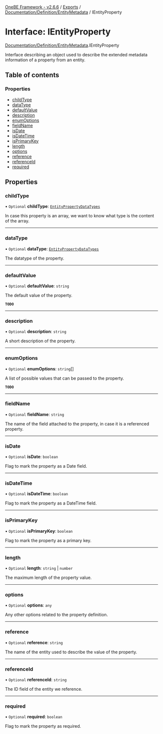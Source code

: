 [OneBE Framework - v2.6.6](../README.md) / [Exports](../modules.md) / [Documentation/Definition/EntityMetadata](../modules/Documentation_Definition_EntityMetadata.md) / IEntityProperty

# Interface: IEntityProperty

[Documentation/Definition/EntityMetadata](../modules/Documentation_Definition_EntityMetadata.md).IEntityProperty

Interface describing an object used to describe the extended metadata information
of a property from an entity.

## Table of contents

### Properties

- [childType](Documentation_Definition_EntityMetadata.IEntityProperty.md#childtype)
- [dataType](Documentation_Definition_EntityMetadata.IEntityProperty.md#datatype)
- [defaultValue](Documentation_Definition_EntityMetadata.IEntityProperty.md#defaultvalue)
- [description](Documentation_Definition_EntityMetadata.IEntityProperty.md#description)
- [enumOptions](Documentation_Definition_EntityMetadata.IEntityProperty.md#enumoptions)
- [fieldName](Documentation_Definition_EntityMetadata.IEntityProperty.md#fieldname)
- [isDate](Documentation_Definition_EntityMetadata.IEntityProperty.md#isdate)
- [isDateTime](Documentation_Definition_EntityMetadata.IEntityProperty.md#isdatetime)
- [isPrimaryKey](Documentation_Definition_EntityMetadata.IEntityProperty.md#isprimarykey)
- [length](Documentation_Definition_EntityMetadata.IEntityProperty.md#length)
- [options](Documentation_Definition_EntityMetadata.IEntityProperty.md#options)
- [reference](Documentation_Definition_EntityMetadata.IEntityProperty.md#reference)
- [referenceId](Documentation_Definition_EntityMetadata.IEntityProperty.md#referenceid)
- [required](Documentation_Definition_EntityMetadata.IEntityProperty.md#required)

## Properties

### childType

• `Optional` **childType**: [`EntityPropertyDataTypes`](../enums/Documentation_Definition_DataTypes.EntityPropertyDataTypes.md)

In case this property is an array, we want to know what type is the
content of the array.

___

### dataType

• `Optional` **dataType**: [`EntityPropertyDataTypes`](../enums/Documentation_Definition_DataTypes.EntityPropertyDataTypes.md)

The datatype of the property.

___

### defaultValue

• `Optional` **defaultValue**: `string`

The default value of the property.

**`TODO`**

___

### description

• `Optional` **description**: `string`

A short description of the property.

___

### enumOptions

• `Optional` **enumOptions**: `string`[]

A list of possible values that can be passed to the property.

**`TODO`**

___

### fieldName

• `Optional` **fieldName**: `string`

The name of the field attached to the property, in case it is a
referenced property.

___

### isDate

• `Optional` **isDate**: `boolean`

Flag to mark the property as a Date field.

___

### isDateTime

• `Optional` **isDateTime**: `boolean`

Flag to mark the property as a DateTime field.

___

### isPrimaryKey

• `Optional` **isPrimaryKey**: `boolean`

Flag to mark the property as a primary key.

___

### length

• `Optional` **length**: `string` \| `number`

The maximum length of the property value.

___

### options

• `Optional` **options**: `any`

Any other options related to the property definition.

___

### reference

• `Optional` **reference**: `string`

The name of the entity used to describe the value of the property.

___

### referenceId

• `Optional` **referenceId**: `string`

The ID field of the entity we reference.

___

### required

• `Optional` **required**: `boolean`

Flag to mark the property as required.

